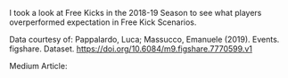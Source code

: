 I took a look at Free Kicks in the 2018-19 Season to see what players overperformed expectation in Free Kick Scenarios. 

Data courtesy of: Pappalardo, Luca; Massucco, Emanuele (2019). Events. figshare. Dataset. https://doi.org/10.6084/m9.figshare.7770599.v1

Medium Article: 
